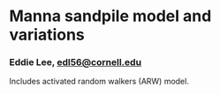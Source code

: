 # Manna sandpile model and variations
### Eddie Lee, edl56@cornell.edu

Includes activated random walkers (ARW) model.
